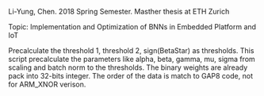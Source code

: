 Li-Yung, Chen. 2018 Spring Semester. Masther thesis at ETH Zurich

Topic: Implementation and Optimization of BNNs in Embedded Platform and IoT

Precalculate the threshold 1, threshold 2, sign(BetaStar) as thresholds.
This script precalculate the parameters like alpha, beta, gamma, mu, sigma from scaling and batch norm to the thresholds.
The binary weights are already pack into 32-bits integer.
The order of the data is match to GAP8 code, not for ARM_XNOR verison.
